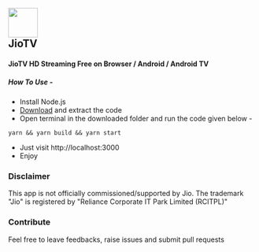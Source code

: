 <h2>
  <br>
  <img src="https://raw.githubusercontent.com/botallen/plugin.video.jiotv/main/resources/icon.png" height="60" width="60">
  <br>
  JioTV
  <br>
</h2>

<h4>JioTV HD Streaming Free on Browser / Android / Android TV</h4>

<h5>How To Use -</h5>

- Install Node.js
- [Download](https://github.com/nrjdalal/JioTV-Next/files/9439880/JioTV-Next.zip) and extract the code
- Open terminal in the downloaded folder and run the code given below -

```
yarn && yarn build && yarn start
```

- Just visit http://localhost:3000
- Enjoy

### Disclaimer

This app is not officially commissioned/supported by Jio. The trademark "Jio" is registered by "Reliance Corporate IT Park Limited (RCITPL)"

### Contribute

Feel free to leave feedbacks, raise issues and submit pull requests
